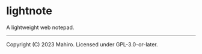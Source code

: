 # lightnote

A lightweight web notepad.

----
Copyright (C) 2023 Mahiro. Licensed under GPL-3.0-or-later.